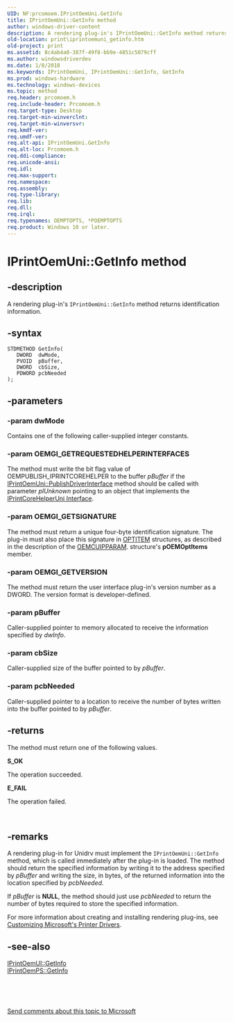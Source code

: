 ```yaml
---
UID: NF:prcomoem.IPrintOemUni.GetInfo
title: IPrintOemUni::GetInfo method
author: windows-driver-content
description: A rendering plug-in's IPrintOemUni::GetInfo method returns identification information.
old-location: print\iprintoemuni_getinfo.htm
old-project: print
ms.assetid: 8c4ab4a0-387f-49f8-bb9e-4851c5079cff
ms.author: windowsdriverdev
ms.date: 1/8/2018
ms.keywords: IPrintOemUni, IPrintOemUni::GetInfo, GetInfo
ms.prod: windows-hardware
ms.technology: windows-devices
ms.topic: method
req.header: prcomoem.h
req.include-header: Prcomoem.h
req.target-type: Desktop
req.target-min-winverclnt: 
req.target-min-winversvr: 
req.kmdf-ver: 
req.umdf-ver: 
req.alt-api: IPrintOemUni.GetInfo
req.alt-loc: Prcomoem.h
req.ddi-compliance: 
req.unicode-ansi: 
req.idl: 
req.max-support: 
req.namespace: 
req.assembly: 
req.type-library: 
req.lib: 
req.dll: 
req.irql: 
req.typenames: OEMPTOPTS, *POEMPTOPTS
req.product: Windows 10 or later.
---
```


# IPrintOemUni::GetInfo method



## -description
A rendering plug-in's <code>IPrintOemUni::GetInfo</code> method returns identification information.



## -syntax

````
STDMETHOD GetInfo(
   DWORD  dwMode,
   PVOID  pBuffer,
   DWORD  cbSize,
   PDWORD pcbNeeded
);
````


## -parameters

### -param dwMode 

Contains one of the following caller-supplied integer constants.




### -param OEMGI_GETREQUESTEDHELPERINTERFACES

The method must write the bit flag value of OEMPUBLISH_IPRINTCOREHELPER to the buffer <i>pBuffer</i> if the <a href="https://msdn.microsoft.com/library/windows/hardware/ff554269">IPrintOemUni::PublishDriverInterface</a> method should be called with parameter <i>pIUnknown</i> pointing to an object that implements the <a href="https://msdn.microsoft.com/library/windows/hardware/ff552940">IPrintCoreHelperUni Interface</a>.

</dd>
</dl>



### -param OEMGI_GETSIGNATURE

The method must return a unique four-byte identification signature. The plug-in must also place this signature in <a href="..\compstui\ns-compstui-_optitem.md">OPTITEM</a> structures, as described in the description of the <a href="..\printoem\ns-printoem-_oemcuipparam.md">OEMCUIPPARAM</a>. structure's <b>pOEMOptItems</b> member.

</dd>
</dl>



### -param OEMGI_GETVERSION

The method must return the user interface plug-in's version number as a DWORD. The version format is developer-defined.

</dd>
</dl>

### -param pBuffer 

Caller-supplied pointer to memory allocated to receive the information specified by <i>dwInfo</i>.


### -param cbSize 

Caller-supplied size of the buffer pointed to by <i>pBuffer</i>.


### -param pcbNeeded 

Caller-supplied pointer to a location to receive the number of bytes written into the buffer pointed to by <i>pBuffer</i>.


## -returns
The method must return one of the following values.
<dl>
<dt><b>S_OK</b></dt>
</dl>The operation succeeded.
<dl>
<dt><b>E_FAIL</b></dt>
</dl>The operation failed.

 


## -remarks
A rendering plug-in for Unidrv must implement the <code>IPrintOemUni::GetInfo</code> method, which is called immediately after the plug-in is loaded. The method should return the specified information by writing it to the address specified by <i>pBuffer</i> and writing the size, in bytes, of the returned information into the location specified by <i>pcbNeeded</i>.

If <i>pBuffer</i> is <b>NULL</b>, the method should just use <i>pcbNeeded</i> to return the number of bytes required to store the specified information.

For more information about creating and installing rendering plug-ins, see <a href="https://msdn.microsoft.com/b7761209-1f6f-4288-af47-4ed855c2e629">Customizing Microsoft's Printer Drivers</a>.


## -see-also
<dl>
<dt>
<a href="https://msdn.microsoft.com/library/windows/hardware/ff554178">IPrintOemUI::GetInfo</a>
</dt>
<dt>
<a href="https://msdn.microsoft.com/library/windows/hardware/ff553221">IPrintOemPS::GetInfo</a>
</dt>
</dl>
 

 

<a href="mailto:wsddocfb@microsoft.com?subject=Documentation%20feedback [print\print]:%20IPrintOemUni::GetInfo method%20 RELEASE:%20(1/8/2018)&amp;body=%0A%0APRIVACY STATEMENT%0A%0AWe use your feedback to improve the documentation. We don't use your email address for any other purpose, and we'll remove your email address from our system after the issue that you're reporting is fixed. While we're working to fix this issue, we might send you an email message to ask for more info. Later, we might also send you an email message to let you know that we've addressed your feedback.%0A%0AFor more info about Microsoft's privacy policy, see http://privacy.microsoft.com/en-us/default.aspx." title="Send comments about this topic to Microsoft">Send comments about this topic to Microsoft</a>

